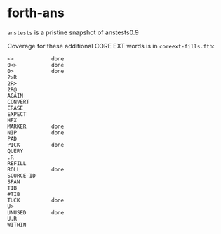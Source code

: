 forth-ans
=========

`anstests` is a pristine snapshot of anstests0.9

Coverage for these additional CORE EXT words is in `coreext-fills.fth`:

    <>            done
    0<>           done
    0>            done
    2>R
    2R>
    2R@
    AGAIN
    CONVERT
    ERASE
    EXPECT
    HEX
    MARKER        done
    NIP           done
    PAD
    PICK          done
    QUERY
    .R
    REFILL
    ROLL          done
    SOURCE-ID
    SPAN
    TIB
    #TIB
    TUCK          done
    U>
    UNUSED        done
    U.R
    WITHIN

